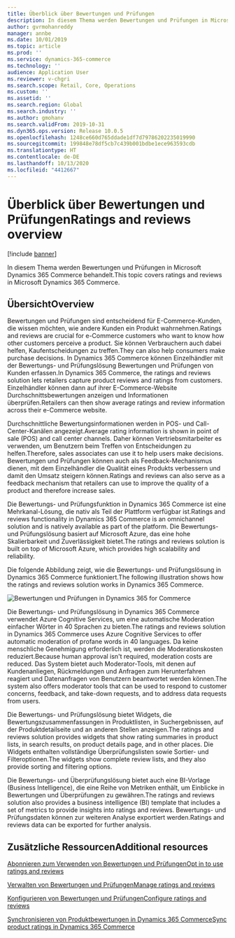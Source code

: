```yaml
---
title: Überblick über Bewertungen und Prüfungen
description: In diesem Thema werden Bewertungen und Prüfungen in Microsoft Dynamics 365 Commerce behandelt.
author: gvrmohanreddy
manager: annbe
ms.date: 10/01/2019
ms.topic: article
ms.prod: ''
ms.service: dynamics-365-commerce
ms.technology: ''
audience: Application User
ms.reviewer: v-chgri
ms.search.scope: Retail, Core, Operations
ms.custom: ''
ms.assetid: ''
ms.search.region: Global
ms.search.industry: ''
ms.author: gmohanv
ms.search.validFrom: 2019-10-31
ms.dyn365.ops.version: Release 10.0.5
ms.openlocfilehash: 1248ce660d765ddade1df7d79786202235019990
ms.sourcegitcommit: 199848e78df5cb7c439b001bdbe1ece963593cdb
ms.translationtype: HT
ms.contentlocale: de-DE
ms.lasthandoff: 10/13/2020
ms.locfileid: "4412667"
---
```

# <a name="ratings-and-reviews-overview"></a><span data-ttu-id="97891-103">Überblick über Bewertungen und Prüfungen</span><span class="sxs-lookup"><span data-stu-id="97891-103">Ratings and reviews overview</span></span>


[!include [banner](includes/banner.md)]

<span data-ttu-id="97891-104">In diesem Thema werden Bewertungen und Prüfungen in Microsoft Dynamics 365 Commerce behandelt.</span><span class="sxs-lookup"><span data-stu-id="97891-104">This topic covers ratings and reviews in Microsoft Dynamics 365 Commerce.</span></span>

## <a name="overview"></a><span data-ttu-id="97891-105">Übersicht</span><span class="sxs-lookup"><span data-stu-id="97891-105">Overview</span></span>

<span data-ttu-id="97891-106">Bewertungen und Prüfungen sind entscheidend für E-Commerce-Kunden, die wissen möchten, wie andere Kunden ein Produkt wahrnehmen.</span><span class="sxs-lookup"><span data-stu-id="97891-106">Ratings and reviews are crucial for e-Commerce customers who want to know how other customers perceive a product.</span></span> <span data-ttu-id="97891-107">Sie können Verbrauchern auch dabei helfen, Kaufentscheidungen zu treffen.</span><span class="sxs-lookup"><span data-stu-id="97891-107">They can also help consumers make purchase decisions.</span></span> <span data-ttu-id="97891-108">In Dynamics 365 Commerce können Einzelhändler mit der Bewertungs- und Prüfungslösung Bewertungen und Prüfungen von Kunden erfassen.</span><span class="sxs-lookup"><span data-stu-id="97891-108">In Dynamics 365 Commerce, the ratings and reviews solution lets retailers capture product reviews and ratings from customers.</span></span> <span data-ttu-id="97891-109">Einzelhändler können dann auf ihrer E-Commerce-Website Durchschnittsbewertungen anzeigen und Informationen überprüfen.</span><span class="sxs-lookup"><span data-stu-id="97891-109">Retailers can then show average ratings and review information across their e-Commerce website.</span></span>

<span data-ttu-id="97891-110">Durchschnittliche Bewertungsinformationen werden in POS- und Call-Center-Kanälen angezeigt.</span><span class="sxs-lookup"><span data-stu-id="97891-110">Average rating information is shown in point of sale (POS) and call center channels.</span></span> <span data-ttu-id="97891-111">Daher können Vertriebsmitarbeiter es verwenden, um Benutzern beim Treffen von Entscheidungen zu helfen.</span><span class="sxs-lookup"><span data-stu-id="97891-111">Therefore, sales associates can use it to help users make decisions.</span></span> <span data-ttu-id="97891-112">Bewertungen und Prüfungen können auch als Feedback-Mechanismus dienen, mit dem Einzelhändler die Qualität eines Produkts verbessern und damit den Umsatz steigern können.</span><span class="sxs-lookup"><span data-stu-id="97891-112">Ratings and reviews can also serve as a feedback mechanism that retailers can use to improve the quality of a product and therefore increase sales.</span></span>

<span data-ttu-id="97891-113">Die Bewertungs- und Prüfungsfunktion in Dynamics 365 Commerce ist eine Mehrkanal-Lösung, die nativ als Teil der Plattform verfügbar ist.</span><span class="sxs-lookup"><span data-stu-id="97891-113">Ratings and reviews functionality in Dynamics 365 Commerce is an omnichannel solution and is natively available as part of the platform.</span></span> <span data-ttu-id="97891-114">Die Bewertungs- und Prüfungslösung basiert auf Microsoft Azure, das eine hohe Skalierbarkeit und Zuverlässigkeit bietet.</span><span class="sxs-lookup"><span data-stu-id="97891-114">The ratings and reviews solution is built on top of Microsoft Azure, which provides high scalability and reliability.</span></span>

<span data-ttu-id="97891-115">Die folgende Abbildung zeigt, wie die Bewertungs- und Prüfungslösung in Dynamics 365 Commerce funktioniert.</span><span class="sxs-lookup"><span data-stu-id="97891-115">The following illustration shows how the ratings and reviews solution works in Dynamics 365 Commerce.</span></span>

![Bewertungen und Prüfungen in Dynamics 365 for Commerce](media/Dynamics-365-Commerce-Ratings-and-Reviews-Overview.jpg)

<span data-ttu-id="97891-117">Die Bewertungs- und Prüfungslösung in Dynamics 365 Commerce verwendet Azure Cognitive Services, um eine automatische Moderation einfacher Wörter in 40 Sprachen zu bieten.</span><span class="sxs-lookup"><span data-stu-id="97891-117">The ratings and reviews solution in Dynamics 365 Commerce uses Azure Cognitive Services to offer automatic moderation of profane words in 40 languages.</span></span> <span data-ttu-id="97891-118">Da keine menschliche Genehmigung erforderlich ist, werden die Moderationskosten reduziert.</span><span class="sxs-lookup"><span data-stu-id="97891-118">Because human approval isn't required, moderation costs are reduced.</span></span> <span data-ttu-id="97891-119">Das System bietet auch Moderator-Tools, mit denen auf Kundenanliegen, Rückmeldungen und Anfragen zum Herunterfahren reagiert und Datenanfragen von Benutzern beantwortet werden können.</span><span class="sxs-lookup"><span data-stu-id="97891-119">The system also offers moderator tools that can be used to respond to customer concerns, feedback, and take-down requests, and to address data requests from users.</span></span>

<span data-ttu-id="97891-120">Die Bewertungs- und Prüfungslösung bietet Widgets, die Bewertungszusammenfassungen in Produktlisten, in Suchergebnissen, auf der Produktdetailseite und an anderen Stellen anzeigen.</span><span class="sxs-lookup"><span data-stu-id="97891-120">The ratings and reviews solution provides widgets that show rating summaries in product lists, in search results, on product details page, and in other places.</span></span> <span data-ttu-id="97891-121">Die Widgets enthalten vollständige Überprüfungslisten sowie Sortier- und Filteroptionen.</span><span class="sxs-lookup"><span data-stu-id="97891-121">The widgets show complete review lists, and they also provide sorting and filtering options.</span></span>

<span data-ttu-id="97891-122">Die Bewertungs- und Überprüfungslösung bietet auch eine BI-Vorlage (Business Intelligence), die eine Reihe von Metriken enthält, um Einblicke in Bewertungen und Überprüfungen zu gewähren.</span><span class="sxs-lookup"><span data-stu-id="97891-122">The ratings and reviews solution also provides a business intelligence (BI) template that includes a set of metrics to provide insights into ratings and reviews.</span></span> <span data-ttu-id="97891-123">Bewertungs- und Prüfungsdaten können zur weiteren Analyse exportiert werden.</span><span class="sxs-lookup"><span data-stu-id="97891-123">Ratings and reviews data can be exported for further analysis.</span></span>

## <a name="additional-resources"></a><span data-ttu-id="97891-124">Zusätzliche Ressourcen</span><span class="sxs-lookup"><span data-stu-id="97891-124">Additional resources</span></span>

[<span data-ttu-id="97891-125">Abonnieren zum Verwenden von Bewertungen und Prüfungen</span><span class="sxs-lookup"><span data-stu-id="97891-125">Opt in to use ratings and reviews</span></span>](opt-in-ratings-reviews.md)

[<span data-ttu-id="97891-126">Verwalten von Bewertungen und Prüfungen</span><span class="sxs-lookup"><span data-stu-id="97891-126">Manage ratings and reviews</span></span>](manage-reviews.md)

[<span data-ttu-id="97891-127">Konfigurieren von Bewertungen und Prüfungen</span><span class="sxs-lookup"><span data-stu-id="97891-127">Configure ratings and reviews</span></span>](configure-ratings-reviews.md)

[<span data-ttu-id="97891-128">Synchronisieren von Produktbewertungen in Dynamics 365 Commerce</span><span class="sxs-lookup"><span data-stu-id="97891-128">Sync product ratings in Dynamics 365 Commerce</span></span>](sync-product-ratings.md)
